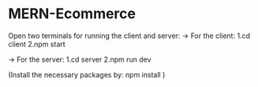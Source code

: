 # MERN-Ecommerce

Open two terminals for running the client and server:
-> For the client:
    1.cd client
    2.npm start

-> For the server:
    1.cd server
    2.npm run dev

(Install the necessary packages  by: npm install <package name>)

